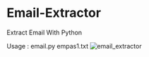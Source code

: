 # Email-Extractor
Extract Email With Python

Usage : email.py empas1.txt
![email_extractor](https://github.com/SecAnalysts/Email-Extractor/assets/30666229/fe0a2700-ef4e-4305-ab2e-3397ff3392f1)
